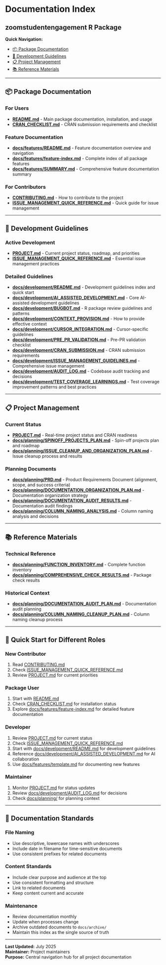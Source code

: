 # Documentation Index
## zoomstudentengagement R Package

**Quick Navigation:**
- [📦 Package Documentation](#package-documentation)
- [🚀 Development Guidelines](#development-guidelines)
- [📋 Project Management](#project-management)
- [📚 Reference Materials](#reference-materials)

---

## 📦 Package Documentation

### For Users
- **[README.md](README.md)** - Main package documentation, installation, and usage
- **[CRAN_CHECKLIST.md](CRAN_CHECKLIST.md)** - CRAN submission requirements and checklist

### Feature Documentation
- **[docs/features/README.md](docs/features/README.md)** - Feature documentation overview and navigation
- **[docs/features/feature-index.md](docs/features/feature-index.md)** - Complete index of all package features
- **[docs/features/SUMMARY.md](docs/features/SUMMARY.md)** - Comprehensive feature documentation summary

### For Contributors
- **[CONTRIBUTING.md](CONTRIBUTING.md)** - How to contribute to the project
- **[ISSUE_MANAGEMENT_QUICK_REFERENCE.md](ISSUE_MANAGEMENT_QUICK_REFERENCE.md)** - Quick guide for issue management

---

## 🚀 Development Guidelines

### Active Development
- **[PROJECT.md](PROJECT.md)** - Current project status, roadmap, and priorities
- **[ISSUE_MANAGEMENT_QUICK_REFERENCE.md](ISSUE_MANAGEMENT_QUICK_REFERENCE.md)** - Essential issue management practices

### Detailed Guidelines
- **[docs/development/README.md](docs/development/README.md)** - Development guidelines index and quick start
- **[docs/development/AI_ASSISTED_DEVELOPMENT.md](docs/development/AI_ASSISTED_DEVELOPMENT.md)** - Core AI-assisted development guidelines
- **[docs/development/BUGBOT.md](docs/development/BUGBOT.md)** - R package review guidelines and patterns
- **[docs/development/CONTEXT_PROVISION.md](docs/development/CONTEXT_PROVISION.md)** - How to provide effective context
- **[docs/development/CURSOR_INTEGRATION.md](docs/development/CURSOR_INTEGRATION.md)** - Cursor-specific guidelines
- **[docs/development/PRE_PR_VALIDATION.md](docs/development/PRE_PR_VALIDATION.md)** - Pre-PR validation checklist
- **[docs/development/CRAN_SUBMISSION.md](docs/development/CRAN_SUBMISSION.md)** - CRAN submission requirements
- **[docs/development/ISSUE_MANAGEMENT_GUIDELINES.md](docs/development/ISSUE_MANAGEMENT_GUIDELINES.md)** - Comprehensive issue management
- **[docs/development/AUDIT_LOG.md](docs/development/AUDIT_LOG.md)** - Codebase audit tracking and decisions
- **[docs/development/TEST_COVERAGE_LEARNINGS.md](docs/development/TEST_COVERAGE_LEARNINGS.md)** - Test coverage improvement patterns and best practices

---

## 📋 Project Management

### Current Status
- **[PROJECT.md](PROJECT.md)** - Real-time project status and CRAN readiness
- **[docs/planning/SPINOFF_PROJECTS_PLAN.md](docs/planning/SPINOFF_PROJECTS_PLAN.md)** - Spin-off projects plan and roadmap
- **[docs/planning/ISSUE_CLEANUP_AND_ORGANIZATION_PLAN.md](docs/planning/ISSUE_CLEANUP_AND_ORGANIZATION_PLAN.md)** - Issue cleanup process and results

### Planning Documents
- **[docs/planning/PRD.md](docs/planning/PRD.md)** - Product Requirements Document (alignment, scope, and success criteria)
- **[docs/planning/DOCUMENTATION_ORGANIZATION_PLAN.md](docs/planning/DOCUMENTATION_ORGANIZATION_PLAN.md)** - Documentation organization strategy
- **[docs/planning/DOCUMENTATION_AUDIT_RESULTS.md](docs/planning/DOCUMENTATION_AUDIT_RESULTS.md)** - Documentation audit findings
- **[docs/planning/COLUMN_NAMING_ANALYSIS.md](docs/planning/COLUMN_NAMING_ANALYSIS.md)** - Column naming analysis and decisions

---

## 📚 Reference Materials

### Technical Reference
- **[docs/planning/FUNCTION_INVENTORY.md](docs/planning/FUNCTION_INVENTORY.md)** - Complete function inventory
- **[docs/planning/COMPREHENSIVE_CHECK_RESULTS.md](docs/planning/COMPREHENSIVE_CHECK_RESULTS.md)** - Package check results

### Historical Context
- **[docs/planning/DOCUMENTATION_AUDIT_PLAN.md](docs/planning/DOCUMENTATION_AUDIT_PLAN.md)** - Documentation audit planning
- **[docs/planning/COLUMN_NAMING_CLEANUP_PLAN.md](docs/planning/COLUMN_NAMING_CLEANUP_PLAN.md)** - Column naming cleanup process

---

## 🎯 Quick Start for Different Roles

### **New Contributor**
1. Read [CONTRIBUTING.md](CONTRIBUTING.md)
2. Check [ISSUE_MANAGEMENT_QUICK_REFERENCE.md](ISSUE_MANAGEMENT_QUICK_REFERENCE.md)
3. Review [PROJECT.md](PROJECT.md) for current priorities

### **Package User**
1. Start with [README.md](README.md)
2. Check [CRAN_CHECKLIST.md](CRAN_CHECKLIST.md) for installation status
3. Explore [docs/features/feature-index.md](docs/features/feature-index.md) for detailed feature documentation

### **Developer**
1. Review [PROJECT.md](PROJECT.md) for current status
2. Check [ISSUE_MANAGEMENT_QUICK_REFERENCE.md](ISSUE_MANAGEMENT_QUICK_REFERENCE.md)
3. Start with [docs/development/README.md](docs/development/README.md) for development guidelines
4. Reference [docs/development/AI_ASSISTED_DEVELOPMENT.md](docs/development/AI_ASSISTED_DEVELOPMENT.md) for AI collaboration
5. Use [docs/features/template.md](docs/features/template.md) for documenting new features

### **Maintainer**
1. Monitor [PROJECT.md](PROJECT.md) for status updates
2. Review [docs/development/AUDIT_LOG.md](docs/development/AUDIT_LOG.md) for decisions
3. Check [docs/planning/](docs/planning/) for planning context

---

## 📝 Documentation Standards

### File Naming
- Use descriptive, lowercase names with underscores
- Include date in filename for time-sensitive documents
- Use consistent prefixes for related documents

### Content Standards
- Include clear purpose and audience at the top
- Use consistent formatting and structure
- Link to related documents
- Keep content current and accurate

### Maintenance
- Review documentation monthly
- Update when processes change
- Archive outdated documents to `docs/archive/`
- Maintain this index as the single source of truth

---

**Last Updated:** July 2025  
**Maintainer:** Project maintainers  
**Purpose:** Central navigation hub for all project documentation 